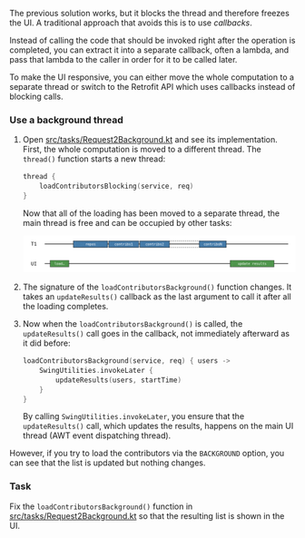 The previous solution works, but it blocks the thread and therefore freezes the UI. A traditional approach that avoids this
is to use _callbacks_.

Instead of calling the code that should be invoked right after the operation is completed, you can extract it
into a separate callback, often a lambda, and pass that lambda to the caller in order for it to be called later.

To make the UI responsive, you can either move the whole computation to a separate thread or switch to the Retrofit API
which uses callbacks instead of blocking calls.
### Use a background thread

1. Open [src/tasks/Request2Background.kt](course://Coroutines/Callbacks/src/tasks/Request2Background.kt) and see its implementation. First, the whole computation is moved to a different
   thread. The `thread()` function starts a new thread:

    ```kotlin
    thread {
        loadContributorsBlocking(service, req)
    }
    ```

   Now that all of the loading has been moved to a separate thread, the main thread is free and can be occupied by other
   tasks:

   ![The freed main thread](images/background.png)

2. The signature of the `loadContributorsBackground()` function changes. It takes an `updateResults()`
   callback as the last argument to call it after all the loading completes.
3. Now when the `loadContributorsBackground()` is called, the `updateResults()` call goes in the callback, not immediately
   afterward as it did before:

    ```kotlin
    loadContributorsBackground(service, req) { users ->
        SwingUtilities.invokeLater {
            updateResults(users, startTime)
        }
    }
    ```

   By calling `SwingUtilities.invokeLater`, you ensure that the `updateResults()` call, which updates the results,
   happens on the main UI thread (AWT event dispatching thread).

However, if you try to load the contributors via the `BACKGROUND` option, you can see that the list is updated but
nothing changes.

### Task

Fix the `loadContributorsBackground()` function in [src/tasks/Request2Background.kt](course://Coroutines/Callbacks/src/tasks/Request2Background.kt) so that the resulting list is shown
in the UI.